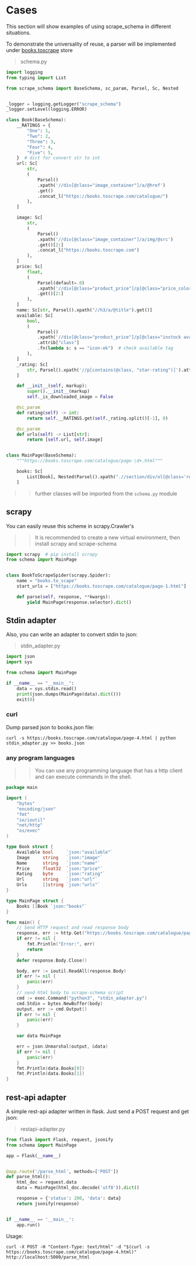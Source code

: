 # Cases

This section will show examples of using scrape_schema in different situations.

To demonstrate the universality of reuse, a parser will be implemented
under [books.toscrape](https://books.toscrape.com) store

> schema.py
```python
import logging
from typing import List

from scrape_schema import BaseSchema, sc_param, Parsel, Sc, Nested


_logger = logging.getLogger("scrape_schema")
_logger.setLevel(logging.ERROR)

class Book(BaseSchema):
    __RATINGS = {
        "One": 1,
        "Two": 2,
        "Three": 3,
        "Four": 4,
        "Five": 5,
    }  # dict for convert str to int
    url: Sc[
        str,
        (
            Parsel()
            .xpath('//div[@class="image_container"]/a/@href')
            .get()
            .concat_l("https://books.toscrape.com/catalogue/")
        ),
    ]

    image: Sc[
        str,
        (
            Parsel()
            .xpath('//div[@class="image_container"]/a/img/@src')
            .get()[2:]
            .concat_l("https://books.toscrape.com")
        ),
    ]
    price: Sc[
        float,
        (
            Parsel(default=.0)
            .xpath('//div[@class="product_price"]/p[@class="price_color"]/text()')
            .get()[2:]
        ),
    ]
    name: Sc[str, Parsel().xpath("//h3/a/@title").get()]
    available: Sc[
        bool,
        (
            Parsel()
            .xpath('//div[@class="product_price"]/p[@class="instock availability"]/i')
            .attrib["class"]
            .fn(lambda s: s == "icon-ok")  # check available tag
        ),
    ]
    _rating: Sc[
        str, Parsel().xpath('//p[contains(@class, "star-rating")]').attrib.get(key="class")
    ]

    def __init__(self, markup):
        super().__init__(markup)
        self._is_downloaded_image = False

    @sc_param
    def rating(self) -> int:
        return self.__RATINGS.get(self._rating.split()[-1], 0)

    @sc_param
    def urls(self) -> List[str]:
        return [self.url, self.image]


class MainPage(BaseSchema):
    """https://books.toscrape.com/catalogue/page-\d+.html"""

    books: Sc[
        List[Book], Nested(Parsel().xpath(".//section/div/ol[@class='row']/li"))
    ]
```
>> further classes will be imported from the `schema.py` module

## scrapy
You can easily reuse this scheme in scrapy.Crawler's

>> It is recommended to create a new virtual environment, then install scrapy and scrape-schema

```python
import scrapy  # pip install scrapy
from schema import MainPage


class BookToScrapeSpider(scrapy.Spider):
    name = "books.to_scape"
    start_urls = ["https://books.toscrape.com/catalogue/page-1.html"]

    def parse(self, response, **kwargs):
        yield MainPage(response.selector).dict()
```

## Stdin adapter
Also, you can write an adapter to convert stdin to json:

> stdin_adapter.py

```python
import json
import sys

from schema import MainPage

if __name__ == "__main__":
    data = sys.stdin.read()
    print(json.dumps(MainPage(data).dict()))
    exit(0)
```
### curl

Dump parsed json to books.json file:

```shell
curl -s https://books.toscrape.com/catalogue/page-4.html | python stdin_adapter.py >> books.json
```

### any program languages

>> You can use any programming language that has a http client and can execute commands in the shell.

```go
package main

import (
	"bytes"
	"encoding/json"
	"fmt"
	"io/ioutil"
	"net/http"
	"os/exec"
)

type Book struct {
	Available bool     `json:"available"`
	Image     string   `json:"image"`
	Name      string   `json:"name"`
	Price     float32  `json:"price"`
	Rating    byte     `json:"rating"`
	Url       string   `json:"url"`
	Urls      []string `json:"urls"`
}

type MainPage struct {
	Books []Book `json:"books"`
}

func main() {
	// Send HTTP request and read response body
	response, err := http.Get("https://books.toscrape.com/catalogue/page-3.html")
	if err != nil {
		fmt.Println("Error:", err)
		return
	}
	defer response.Body.Close()

	body, err := ioutil.ReadAll(response.Body)
	if err != nil {
		panic(err)
	}
    // send html body to scrape-schema script
	cmd := exec.Command("python3", "stdin_adapter.py")
	cmd.Stdin = bytes.NewBuffer(body)
	output, err := cmd.Output()
	if err != nil {
		panic(err)
	}

	var data MainPage

	err = json.Unmarshal(output, &data)
	if err != nil {
		panic(err)
	}
    fmt.Println(data.Books[0])
    fmt.Println(data.Books[1])
}
```

## rest-api adapter

A simple rest-api adapter written in flask. Just send a POST request and get json:

> restapi-adapter.py
```python
from flask import Flask, request, jsonify
from schema import MainPage

app = Flask(__name__)


@app.route('/parse_html', methods=['POST'])
def parse_html():
    html_doc = request.data
    data = MainPage(html_doc.decode('utf8')).dict()

    response = {'status': 200, 'data': data}
    return jsonify(response)


if __name__ == '__main__':
    app.run()

```

Usage:

```shell
curl -X POST -H "Content-Type: text/html" -d "$(curl -s https://books.toscrape.com/catalogue/page-4.html)" http://localhost:5000/parse_html
```